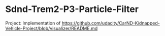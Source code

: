 # Sdnd-Trem2-P3-Particle-Filter
Project: Implementation of https://github.com/udacity/CarND-Kidnapped-Vehicle-Project/blob/visualizer/README.md
